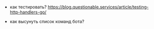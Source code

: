 - как тестировать?
https://blog.questionable.services/article/testing-http-handlers-go/

- как высунуть список команд бота?